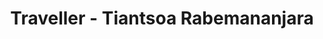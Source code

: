 ---
title: Traveller - Tiantsoa Rabemananjara
description: Rediscover travelling locally or worldwide in a more eco-friendly way
project: Traveller
thumbnail:
  src: /works/traveller/traveller-thumbnail.webp
  alt: A screen of Traveller
  width: 1660 
  height: 1459
year: 2022
roles: [Mobile App Design]
collaborations: []
path: https://www.behance.net/gallery/192071421/Traveller-Mobile-app-UIUX-Design
---
